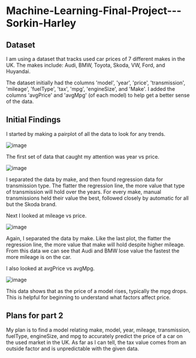 # Machine-Learning-Final-Project---Sorkin-Harley

## Dataset
I am using a dataset that tracks used car prices of 7 different makes in the UK. The makes include: Audi, BMW, Toyota, Skoda, VW, Ford, and Huyandai.

The dataset initially had the columns 'model', 'year', 'price', 'transmission', 'mileage', 'fuelType', 'tax', 'mpg', 'engineSize', and 'Make'. I added the columns 'avgPrice' and 'avgMpg' (of each model) to help get a better sense of the data.

## Initial Findings

I started by making a pairplot of all the data to look for any trends.

![image](https://user-images.githubusercontent.com/92001255/165655860-56393fd4-8e37-4eff-b9dd-fb7f21f42e2f.png)


The first set of data that caught my attention was year vs price.

![image](https://user-images.githubusercontent.com/92001255/165656499-7391a5f6-dcf9-45ae-acd0-c8e630c17dea.png)

I separated the data by make, and then found regression data for transmission type. The flatter the regression line, the more value that type of transmission will hold over the years. For every make, manual transmissions held their value the best, followed closely by automatic for all but the Skoda brand.

Next I looked at mileage vs price.

![image](https://user-images.githubusercontent.com/92001255/165656965-985d050e-1ab7-41ad-8dd1-c1b0d2a7511d.png)

Again, I separated the data by make. Like the last plot, the flatter the regression line, the more value that make will hold despite higher mileage. From this data we can see that Audi and BMW lose value the fastest the more mileage is on the car.

I also looked at avgPrice vs avgMpg.

![image](https://user-images.githubusercontent.com/92001255/165657696-5bff7286-eed5-4415-941b-311fe09707f4.png)

This data shows that as the price of a model rises, typically the mpg drops. This is helpful for beginning to understand what factors affect price.

## Plans for part 2

My plan is to find a model relating make, model, year, mileage, transmission, fuelType, engineSize, and mpg to accurately predict the price of a car on the used market in the UK. As far as I can tell, the tax value comes from an outside factor and is unpredictable with the given data. 

